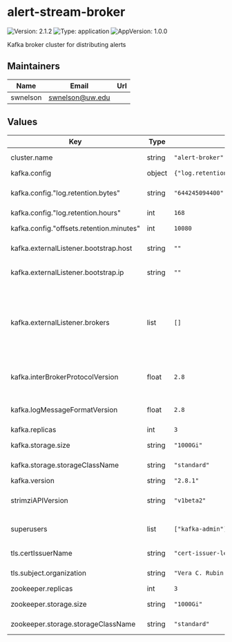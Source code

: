 # alert-stream-broker

![Version: 2.1.2](https://img.shields.io/badge/Version-2.1.2-informational?style=flat-square) ![Type: application](https://img.shields.io/badge/Type-application-informational?style=flat-square) ![AppVersion: 1.0.0](https://img.shields.io/badge/AppVersion-1.0.0-informational?style=flat-square)

Kafka broker cluster for distributing alerts

## Maintainers

| Name | Email | Url |
| ---- | ------ | --- |
| swnelson | swnelson@uw.edu |  |

## Values

| Key | Type | Default | Description |
|-----|------|---------|-------------|
| cluster.name | string | `"alert-broker"` | Name used for the Kafka broker, and used by Strimzi for many annotations. |
| kafka.config | object | `{"log.retention.bytes":"644245094400","log.retention.hours":168,"offsets.retention.minutes":10080}` | Configuration overrides for the Kafka server. |
| kafka.config."log.retention.bytes" | string | `"644245094400"` | Maximum retained number of bytes for a topic's data. This is a string -- to avoid YAML type conversion issues for large numbers. |
| kafka.config."log.retention.hours" | int | `168` | Number of days for a topic's data to be retained. |
| kafka.config."offsets.retention.minutes" | int | `10080` | Number of minutes for a consumer group's offsets to be retained. |
| kafka.externalListener.bootstrap.host | string | `""` | Hostname that should be used by clients who want to connect to the broker through the bootstrap address. |
| kafka.externalListener.bootstrap.ip | string | `""` | IP address that should be used by the broker's external bootstrap load balancer for access from the internet. The format of this is a string like "192.168.1.1". |
| kafka.externalListener.brokers | list | `[]` | List of hostname and IP for each broker. The format of this is a list of maps with 'ip' and 'host' keys. For example:    - ip: "192.168.1.1"      host: broker-0.example    - ip: "192.168.1.2"      host: broker-1.example Each replica should get a host and IP. If these are unset, then IP addresses will be chosen automatically by the Kubernetes cluster's LoadBalancer controller, and hostnames will be unset, which will break TLS connections. |
| kafka.interBrokerProtocolVersion | float | `2.8` | Version of the protocol for inter-broker communication, see https://strimzi.io/docs/operators/latest/deploying.html#ref-kafka-versions-str. |
| kafka.logMessageFormatVersion | float | `2.8` | Encoding version for messages, see https://strimzi.io/docs/operators/latest/deploying.html#ref-kafka-versions-str. |
| kafka.replicas | int | `3` | Number of Kafka broker replicas to run. |
| kafka.storage.size | string | `"1000Gi"` | Size of the backing storage disk for each of the Kafka brokers. |
| kafka.storage.storageClassName | string | `"standard"` | Name of a StorageClass to use when requesting persistent volumes. |
| kafka.version | string | `"2.8.1"` | Version of Kafka to deploy. |
| strimziAPIVersion | string | `"v1beta2"` | Version of the Strimzi Custom Resource API. The correct value depends on the deployed version of Strimzi. See [this blog post](https://strimzi.io/blog/2021/04/29/api-conversion/) for more. |
| superusers | list | `["kafka-admin"]` | A list of usernames for users who should have global admin permissions. These users will be created, along with their credentials. |
| tls.certIssuerName | string | `"cert-issuer-letsencrypt-dns"` | Name of a ClusterIssuer capable of provisioning a TLS certificate for the broker. |
| tls.subject.organization | string | `"Vera C. Rubin Observatory"` | Organization to use in the 'Subject' field of the broker's TLS certifcate. |
| zookeeper.replicas | int | `3` | Number of Zookeeper replicas to run. |
| zookeeper.storage.size | string | `"1000Gi"` | Size of the backing storage disk for each of the Zookeeper instances. |
| zookeeper.storage.storageClassName | string | `"standard"` | Name of a StorageClass to use when requesting persistent volumes. |


